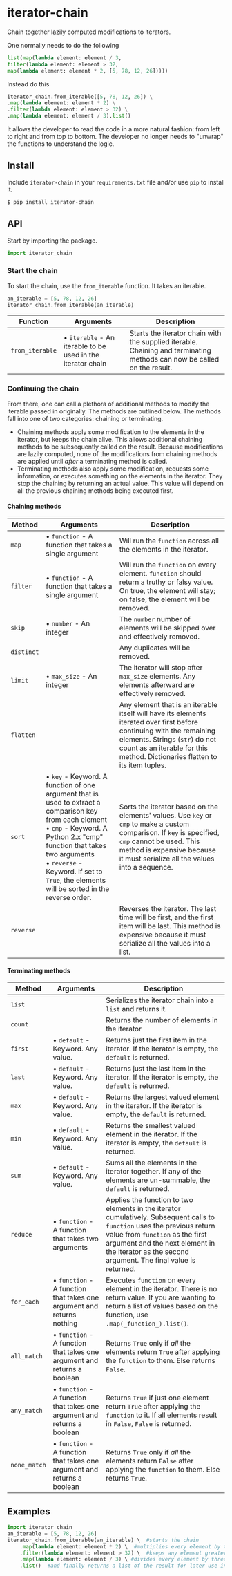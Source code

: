 # iterator-chain
Chain together lazily computed modifications to iterators.

One normally needs to do the following
```python
list(map(lambda element: element / 3,
filter(lambda element: element > 32,
map(lambda element: element * 2, [5, 78, 12, 26]))))
```

Instead do this
```python
iterator_chain.from_iterable([5, 78, 12, 26]) \
.map(lambda element: element * 2) \
.filter(lambda element: element > 32) \
.map(lambda element: element / 3).list()
```

It allows the developer to read the code in a more natural fashion: from left to right and from top to bottom.  The
developer no longer needs to "unwrap" the functions to understand the logic.

## Install
Include `iterator-chain` in your `requirements.txt` file and/or use `pip` to install it.
```bash
$ pip install iterator-chain
```

## API
Start by importing the package.
```python
import iterator_chain
```

### Start the chain
To start the chain, use the `from_iterable` function.  It takes an iterable.
```python
an_iterable = [5, 78, 12, 26]
iterator_chain.from_iterable(an_iterable)
```

| Function | Arguments | Description | 
| --- | --- | --- |
| `from_iterable` | • `iterable` - An iterable to be used in the iterator chain | Starts the iterator chain with the supplied iterable.  Chaining and terminating methods can now be called on the result. |


### Continuing the chain
From there, one can call a plethora of additional methods to modify the iterable passed in originally.  The methods are
outlined below.  The methods fall into one of two categories: chaining or terminating.

- Chaining methods apply some modification to the elements in the iterator, but keeps the chain alive.
This allows additional chaining methods to be subsequently called on the result.
Because modifications are lazily computed, none of the modifications from chaining methods are applied until _after_ a terminating method is
called.
- Terminating methods also apply some modification, requests some information, or executes something on the elements in the iterator.  They stop the chaining by returning
an actual value.  This value will depend on all the previous chaining methods being executed first.

#### Chaining methods
| Method | Arguments | Description | 
| --- | --- | --- |
| `map` | • `function` - A function that takes a single argument | Will run the `function` across all the elements in the iterator. |
| `filter` | • `function` - A function that takes a single argument | Will run the `function` on every element.  `function` should return a truthy or falsy value.  On true, the element will stay; on false, the element will be removed. |
| `skip` | • `number` - An integer | The `number` number of elements will be skipped over and effectively removed. |
| `distinct` |  | Any duplicates will be removed. |
| `limit` | • `max_size` - An integer | The iterator will stop after `max_size` elements.  Any elements afterward are effectively removed. |
| `flatten` |  | Any element that is an iterable itself will have its elements iterated over first before continuing with the remaining elements.  Strings (`str`) do not count as an iterable for this method.  Dictionaries flatten to its item tuples. |
| `sort` | • `key` - Keyword.  A function of one argument that is used to extract a comparison key from each element<br/>• `cmp` - Keyword.  A Python 2.x "cmp" function that takes two arguments<br/>• `reverse` - Keyword.  If set to `True`, the elements will be sorted in the reverse order. | Sorts the iterator based on the elements' values.  Use `key` or `cmp` to make a custom comparison.  If `key` is specified, `cmp` cannot be used.  This method is expensive because it must serialize all the values into a sequence. |
| `reverse` |  | Reverses the iterator.  The last time will be first, and the first item will be last.  This method is expensive because it must serialize all the values into a list. |

#### Terminating methods
| Method | Arguments | Description | 
| --- | --- | --- |
| `list` |  | Serializes the iterator chain into a `list` and returns it. |
| `count` |  | Returns the number of elements in the iterator |
| `first` | • `default` - Keyword.  Any value. | Returns just the first item in the iterator.  If the iterator is empty, the `default` is returned. |
| `last` | • `default` - Keyword.  Any value. | Returns just the last item in the iterator.  If the iterator is empty, the `default` is returned. |
| `max` | • `default` - Keyword.  Any value. | Returns the largest valued element in the iterator.  If the iterator is empty, the `default` is returned. |
| `min` | • `default` - Keyword.  Any value. | Returns the smallest valued element in the iterator.  If the iterator is empty, the `default` is returned. |
| `sum` | • `default` - Keyword.  Any value. | Sums all the elements in the iterator together.  If any of the elements are un-summable, the `default` is returned. |
| `reduce` | • `function` - A function that takes two arguments | Applies the function to two elements in the iterator cumulatively.  Subsequent calls to `function` uses the previous return value from `function` as the first argument and the next element in the iterator as the second argument.  The final value is returned. |
| `for_each` | • `function` - A function that takes one argument and returns nothing | Executes `function` on every element in the iterator.  There is no return value.  If you are wanting to return a list of values based on the function, use `.map(_function_).list()`. |
| `all_match` | • `function` - A function that takes one argument and returns a boolean | Returns `True` only if _all_ the elements return `True` after applying the `function` to them.  Else returns `False`. |
| `any_match` | • `function` - A function that takes one argument and returns a boolean | Returns `True` if just one element return `True` after applying the `function` to it.  If all elements result in `False`, `False` is returned. |
| `none_match` | • `function` - A function that takes one argument and returns a boolean | Returns `True` only if _all_ the elements return `False` after applying the `function` to them.  Else returns `True`. |

## Examples
```python
import iterator_chain
an_iterable = [5, 78, 12, 26]
iterator_chain.from_iterable(an_iterable) \  #starts the chain
    .map(lambda element: element * 2) \  #multiplies every element by two: [10, 156, 24, 52]
    .filter(lambda element: element > 32) \  #keeps any element greater than 32: [156, 52]
    .map(lambda element: element / 3) \ #divides every element by three: [52.0, 17.333333333333332]
    .list()  #and finally returns a list of the result for later use in your application: [52.0, 17.333333333333332]
```

